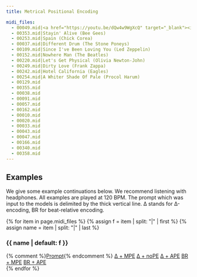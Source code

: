```yaml
---
title: Metrical Positional Encoding

midi_files:
  - 00049.mid|<a href="https://youtu.be/dQw4w9WgXcQ" target="_blank"><img src="assets/img/rickroll.webp" width="150px"></a>
  - 00353.mid|Stayin' Alive (Bee Gees)
  - 00253.mid|Spain (Chick Corea)
  - 00037.mid|Different Drum (The Stone Poneys)
  - 00109.mid|Since I've Been Loving You (Led Zeppelin)
  - 00152.mid|Nowhere Man (The Beatles)
  - 00220.mid|Let's Get Physical (Olivia Newton-John)
  - 00249.mid|Dirty Love (Frank Zappa)
  - 00242.mid|Hotel California (Eagles)
  - 00254.mid|A Whiter Shade Of Pale (Procol Harum)
  - 00129.mid
  - 00355.mid
  - 00038.mid
  - 00091.mid
  - 00057.mid
  - 00162.mid
  - 00010.mid
  - 00020.mid
  - 00033.mid
  - 00043.mid
  - 00047.mid
  - 00166.mid
  - 00340.mid
  - 00358.mid
---
```


## Examples

We give some example continuations below. We recommend listening with headphones.
All examples are played at 120 BPM.
The prompt which was input to the models is delimited by the thick vertical line.
&Delta; stands for &Delta;-encoding, BR for beat-relative encoding.


{% for item in page.midi_files %}
{% assign f = item | split: "|" | first %}
{% assign name = item | split: "|" | last %}
### {{ name | default: f }}
<div class="tabbed-midi-player">
<div class="tabs">
  {% comment %}<a href="#" data-midi-url="midi/prompt/{{ f }}" class="selected">Prompt</a>{% endcomment %}
  <a href="#" data-midi-url="midi/lin_trans_tt_mpe_v01/{{ f }}">&Delta; + MPE</a>
  <a href="#" data-midi-url="midi/lin_trans_tt_nope_v01/{{ f }}">&Delta; + noPE</a>
  <a href="#" data-midi-url="midi/lin_trans_tt_v01/{{ f }}">&Delta; + APE</a>
  <a href="#" data-midi-url="midi/lin_trans_tt-bre_mpe_v01/{{ f }}">BR + MPE</a>
  <a href="#" data-midi-url="midi/lin_trans_tt-bre_v01/{{ f }}">BR + APE</a>
</div>
<midi-visualizer></midi-visualizer>
<midi-player sound-font></midi-player>
</div>
{% endfor %}


<script>
BASE_URL = '{{ "/" | relative_url }}';

document.querySelectorAll('midi-visualizer').forEach(function (visualizer) {
  visualizer.config.noteHeight = 4;
  visualizer.config.pixelsPerTimeStep = 30;
  visualizer.classList.add('loading');
});

document.querySelectorAll('.tabbed-midi-player').forEach(function (container) {
  // Make first tab selected
  if (!container.querySelector('a[data-midi-url].selected')) {
    container.querySelector('a[data-midi-url]').classList.add('selected');
  }

  const visualizer = container.querySelector('midi-visualizer');
  const player = container.querySelector('midi-player');
  const defaultUrl = BASE_URL + container.querySelector('a[data-midi-url].selected').dataset.midiUrl;
  player.addVisualizer(visualizer);
  player.src = defaultUrl;
  visualizer.src = defaultUrl;

  player.addEventListener('load', function() {
    visualizer.classList.remove('loading');
    visualizer.querySelector('.piano-roll-visualizer').scrollLeft = 0;
  });
  player.addEventListener('start', function () {
    visualizer.querySelector('.piano-roll-visualizer').scrollLeft = 0;
  });

  // Tabs
  container.querySelectorAll('a[data-midi-url]').forEach(function (link) {
    link.addEventListener('click', function (event) {
      event.preventDefault();
      player.src = BASE_URL + link.dataset.midiUrl;
      visualizer.src = BASE_URL + link.dataset.midiUrl;
      visualizer.classList.add('loading');
      container.querySelector('a[data-midi-url].selected').classList.remove('selected');
      link.classList.add('selected');
    });
  });
});

document.querySelector('#popExtrapolate').addEventListener('change', function () {
  document.querySelectorAll('#pop-piano a[data-midi-url]').forEach(function (tab) {
    if (document.querySelector('#popExtrapolate').checked) {
      if (tab.dataset.midiUrl.indexOf('_extrapolation') < 0) {
        tab.dataset.midiUrl = tab.dataset.midiUrl.replace('.mid', '_extrapolation.mid');
      }
    } else {
      tab.dataset.midiUrl = tab.dataset.midiUrl.replace('_extrapolation', '');
    }

    if (tab.classList.contains('selected')) {
      tab.click();
    }
  });
});
</script>
